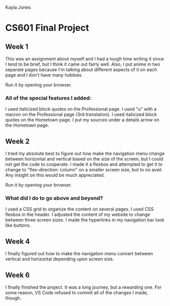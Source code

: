 Kayla Jones

# CS601 Final Project

## Week 1

This was an assignment about myself and I had a tough time writing it since I tend to be brief, but I
think it came out fairly well. Also, I put anime in two separate pages because I'm talking about
different aspects of it on each page and I don't have many hobbies.

Run it by opening your browser.

### All of the special features I added:

I used italicized block quotes on the Professional page.
I used "u" with a macron on the Professional page (3rd translation).
I used italicized block quotes on the Hometown page.
I put my sources under a details arrow on the Hometown page.

## Week 2

I tried my absolute best to figure out how make the navigation menu change between horizontal and
vertical based on the size of the screen, but I could not get the code to cooperate. I made it
a flexbox and attempted to get it to change to "flex-direction: column" on a smaller screen size, but
to no avail. Any insight on this would be much appreciated.

Run it by opening your browser.

### What did I do to go above and beyond?

I used a CSS grid to organize the content on several pages.
I used CSS flexbox in the header.
I adjusted the content of my website to change between three screen sizes.
I made the hyperlinks in my navigation bar look like buttons.

## Week 4

I finally figured out how to make the navigation menu convert between vertical and horizontal depending upon screen size.

## Week 6

I finally finished the project. It was a long journey, but a rewarding one. For some reason, VS Code refused to commit all of the changes I made, though.
